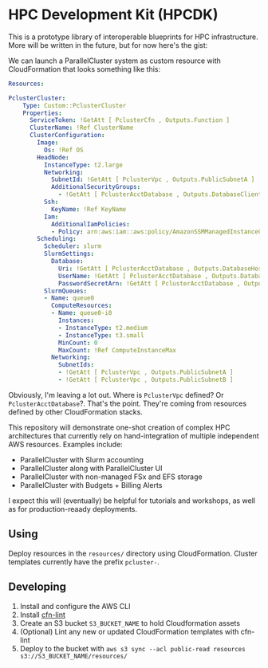 # HPC Development Kit (HPCDK)

This is a prototype library of interoperable blueprints for HPC infrastructure. More will be written in the future, but for now here's the gist:

We can launch a ParallelCluster system as custom resource with CloudFormation that looks something like this:

```yaml
Resources:

PclusterCluster:
    Type: Custom::PclusterCluster
    Properties:
      ServiceToken: !GetAtt [ PclusterCfn , Outputs.Function ]
      ClusterName: !Ref ClusterName
      ClusterConfiguration:
        Image:
          Os: !Ref OS
        HeadNode:
          InstanceType: t2.large
          Networking:
            SubnetId: !GetAtt [ PclusterVpc , Outputs.PublicSubnetA ]
            AdditionalSecurityGroups:
              - !GetAtt [ PclusterAcctDatabase , Outputs.DatabaseClientSecurityGroup ]
          Ssh:
            KeyName: !Ref KeyName
          Iam:
            AdditionalIamPolicies:
            - Policy: arn:aws:iam::aws:policy/AmazonSSMManagedInstanceCore
        Scheduling:
          Scheduler: slurm
          SlurmSettings:
            Database:
              Uri: !GetAtt [ PclusterAcctDatabase , Outputs.DatabaseHost ]
              UserName: !GetAtt [ PclusterAcctDatabase , Outputs.DatabaseAdminUser ]
              PasswordSecretArn: !GetAtt [ PclusterAcctDatabase , Outputs.DatabaseSecretArn ]
          SlurmQueues:
          - Name: queue0
            ComputeResources:
            - Name: queue0-i0
              Instances:
              - InstanceType: t2.medium
              - InstanceType: t3.small
              MinCount: 0
              MaxCount: !Ref ComputeInstanceMax
            Networking:
              SubnetIds:
              - !GetAtt [ PclusterVpc , Outputs.PublicSubnetA ]
              - !GetAtt [ PclusterVpc , Outputs.PublicSubnetB ]
```

Obviously, I'm leaving a lot out. Where is `PclusterVpc` defined? Or `PclusterAcctDatabase`?. That's the point. They're coming from resources defined by other CloudFormation stacks. 

This repository will demonstrate one-shot creation of complex HPC architectures that currently rely on hand-integration of multiple independent AWS resources. Examples include:
* ParallelCluster with Slurm accounting
* ParallelCluster along with ParallelCluster UI
* ParallelCluster with non-managed FSx and EFS storage
* ParallelCluster with Budgets + Billing Alerts

I expect this will (eventually) be helpful for tutorials and workshops, as well as for production-reaady deployments. 

## Using

Deploy resources in the `resources/` directory using CloudFormation. Cluster templates currently have the prefix `pcluster-`.

## Developing

1. Install and configure the AWS CLI
2. Install [cfn-lint](https://github.com/aws-cloudformation/cfn-lint)
3. Create an S3 bucket `S3_BUCKET_NAME` to hold Cloudformation assets
4. (Optional) Lint any new or updated CloudFormation templates with cfn-lint
5. Deploy to the bucket with `aws s3 sync --acl public-read resources s3://S3_BUCKET_NAME/resources/`
